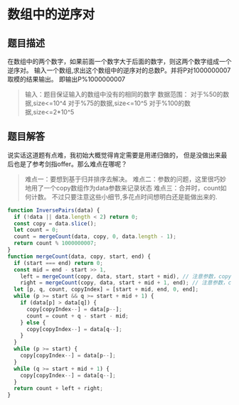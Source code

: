 # 数组中的逆序对

## 题目描述

在数组中的两个数字，如果前面一个数字大于后面的数字，则这两个数字组成一个逆序对。
输入一个数组,求出这个数组中的逆序对的总数P。并将P对1000000007取模的结果输出。 即输出P%1000000007

>输入：题目保证输入的数组中没有的相同的数字
>数据范围：
>对于%50的数据,size<=10^4
>对于%75的数据,size<=10^5
>对于%100的数据,size<=2*10^5

## 题目解答

说实话这道题有点难，我初始大概觉得肯定需要是用递归做的，
但是没做出来最后也是了参考剑指offer。那么难点在哪呢？

>难点一：要想到基于归并排序去解决。
>难点二：参数的问题，这里很巧妙地用了一个copy数组作为data参数来记录状态
>难点三：合并时，count如何计数。
不过只要注意这些小细节,多花点时间想明白还是能做出来的.


```javascript
function InversePairs(data) {
  if (!data || data.length < 2) return 0;
  const copy = data.slice();
  let count = 0;
  count = mergeCount(data, copy, 0, data.length - 1);
  return count % 1000000007;
}
function mergeCount(data, copy, start, end) {
  if (start === end) return 0;
  const mid = end - start >> 1,
    left = mergeCount(copy, data, start, start + mid), // 注意参数，copy作为data传入
    right = mergeCount(copy, data, start + mid + 1, end); // 注意参数，copy作为data传入
  let [p, q, count, copyIndex] = [start + mid, end, 0, end];
  while (p >= start && q >= start + mid + 1) {
    if (data[p] > data[q]) {
      copy[copyIndex--] = data[p--];
      count = count + q - start - mid;
    } else {
      copy[copyIndex--] = data[q--];
    }
  }
  while (p >= start) {
    copy[copyIndex--] = data[p--];
  }
  while (q >= start + mid + 1) {
    copy[copyIndex--] = data[q--];
  }
  return count + left + right;
}
```
